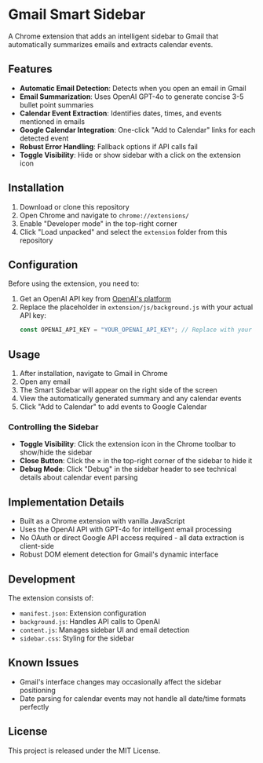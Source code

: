 # Gmail Smart Sidebar

A Chrome extension that adds an intelligent sidebar to Gmail that automatically summarizes emails and extracts calendar events.

## Features

- **Automatic Email Detection**: Detects when you open an email in Gmail
- **Email Summarization**: Uses OpenAI GPT-4o to generate concise 3-5 bullet point summaries
- **Calendar Event Extraction**: Identifies dates, times, and events mentioned in emails
- **Google Calendar Integration**: One-click "Add to Calendar" links for each detected event
- **Robust Error Handling**: Fallback options if API calls fail
- **Toggle Visibility**: Hide or show sidebar with a click on the extension icon

## Installation

1. Download or clone this repository
2. Open Chrome and navigate to `chrome://extensions/`
3. Enable "Developer mode" in the top-right corner
4. Click "Load unpacked" and select the `extension` folder from this repository

## Configuration

Before using the extension, you need to:

1. Get an OpenAI API key from [OpenAI's platform](https://platform.openai.com/api-keys)
2. Replace the placeholder in `extension/js/background.js` with your actual API key:
   ```js
   const OPENAI_API_KEY = "YOUR_OPENAI_API_KEY"; // Replace with your actual API key
   ```

## Usage

1. After installation, navigate to Gmail in Chrome
2. Open any email
3. The Smart Sidebar will appear on the right side of the screen
4. View the automatically generated summary and any calendar events
5. Click "Add to Calendar" to add events to Google Calendar

### Controlling the Sidebar

- **Toggle Visibility**: Click the extension icon in the Chrome toolbar to show/hide the sidebar
- **Close Button**: Click the × in the top-right corner of the sidebar to hide it
- **Debug Mode**: Click "Debug" in the sidebar header to see technical details about calendar event parsing

## Implementation Details

- Built as a Chrome extension with vanilla JavaScript
- Uses the OpenAI API with GPT-4o for intelligent email processing
- No OAuth or direct Google API access required - all data extraction is client-side
- Robust DOM element detection for Gmail's dynamic interface

## Development

The extension consists of:

- `manifest.json`: Extension configuration
- `background.js`: Handles API calls to OpenAI
- `content.js`: Manages sidebar UI and email detection
- `sidebar.css`: Styling for the sidebar

## Known Issues

- Gmail's interface changes may occasionally affect the sidebar positioning
- Date parsing for calendar events may not handle all date/time formats perfectly

## License

This project is released under the MIT License. 